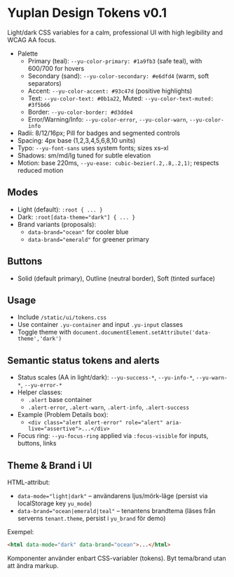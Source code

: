 # Yuplan Design Tokens v0.1

Light/dark CSS variables for a calm, professional UI with high legibility and WCAG AA focus.

- Palette
  - Primary (teal): `--yu-color-primary: #1a9fb3` (safe teal), with 600/700 for hovers
  - Secondary (sand): `--yu-color-secondary: #e6dfd4` (warm, soft separators)
  - Accent: `--yu-color-accent: #93c47d` (positive highlights)
  - Text: `--yu-color-text: #0b1a22`, Muted: `--yu-color-text-muted: #3f5b66`
  - Border: `--yu-color-border: #d3dde4`
  - Error/Warning/Info: `--yu-color-error`, `--yu-color-warn`, `--yu-color-info`
- Radii: 8/12/16px; Pill for badges and segmented controls
- Spacing: 4px base (1,2,3,4,5,6,8,10 units)
- Typo: `--yu-font-sans` uses system fonts; sizes xs–xl
- Shadows: sm/md/lg tuned for subtle elevation
- Motion: base 220ms, `--yu-ease: cubic-bezier(.2,.8,.2,1)`; respects reduced motion

## Modes

- Light (default): `:root { ... }`
- Dark: `:root[data-theme="dark"] { ... }`
- Brand variants (proposals):
  - `data-brand="ocean"` for cooler blue
  - `data-brand="emerald"` for greener primary

## Buttons

- Solid (default primary), Outline (neutral border), Soft (tinted surface)

## Usage

- Include `/static/ui/tokens.css`
- Use container `.yu-container` and input `.yu-input` classes
- Toggle theme with `document.documentElement.setAttribute('data-theme','dark')`

## Semantic status tokens and alerts

- Status scales (AA in light/dark): `--yu-success-*`, `--yu-info-*`, `--yu-warn-*`, `--yu-error-*`
- Helper classes:
  - `.alert` base container
  - `.alert-error`, `.alert-warn`, `.alert-info`, `.alert-success`
- Example (Problem Details box):
  - `<div class="alert alert-error" role="alert" aria-live="assertive">...</div>`
- Focus ring: `--yu-focus-ring` applied via `:focus-visible` for inputs, buttons, links

## Theme & Brand i UI

HTML-attribut:
- `data-mode="light|dark"` – användarens ljus/mörk-läge (persist via localStorage key `yu_mode`)
- `data-brand="ocean|emerald|teal"` – tenantens brandtema (läses från serverns `tenant.theme`, persist i `yu_brand` för demo)

Exempel:
```html
<html data-mode="dark" data-brand="ocean">...</html>
```

Komponenter använder enbart CSS-variabler (tokens). Byt tema/brand utan att ändra markup.

